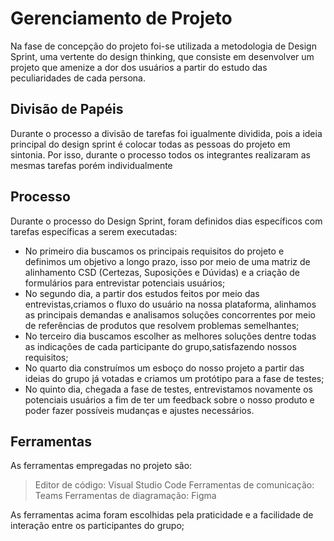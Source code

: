 # Gerenciamento de Projeto

Na fase de concepção do projeto foi-se utilizada a metodologia de Design Sprint, uma vertente do design thinking, que consiste em desenvolver um projeto que amenize a dor dos usuários a partir do estudo das peculiaridades de cada persona.

## Divisão de Papéis

Durante o processo a divisão de tarefas foi igualmente dividida, pois a ideia principal do design sprint é colocar todas as pessoas do projeto em sintonia. Por isso, durante o processo todos os integrantes realizaram as mesmas tarefas porém individualmente

## Processo


Durante o processo do Design Sprint, foram definidos dias específicos com tarefas específicas a serem executadas:
 - No primeiro dia buscamos os principais requisitos do projeto e definimos um objetivo a longo prazo, isso por meio de uma matriz de alinhamento CSD (Certezas, Suposições e Dúvidas) e a criação de formulários para entrevistar potenciais usuários;
 - No segundo dia, a partir dos estudos feitos por meio das entrevistas,criamos o fluxo do usuário na nossa plataforma, alinhamos as principais demandas e analisamos soluções      concorrentes por meio de referências de produtos que resolvem problemas semelhantes;
 - No terceiro dia buscamos escolher as melhores soluções dentre todas as indicações de cada participante do grupo,satisfazendo nossos requisitos;
 - No quarto dia construímos um esboço do nosso projeto a partir das ideias do grupo já votadas e criamos um protótipo para a fase de testes;
 - No quinto dia, chegada a fase de testes, entrevistamos novamente os potenciais usuários a fim de ter um feedback sobre o nosso produto e poder fazer possíveis mudanças e ajustes necessários.

## Ferramentas

As ferramentas empregadas no projeto são:
>Editor de código: Visual Studio Code
>Ferramentas de comunicação: Teams
Ferramentas de diagramação: Figma

As ferramentas acima foram escolhidas pela praticidade e a facilidade de interação entre os participantes do grupo;



